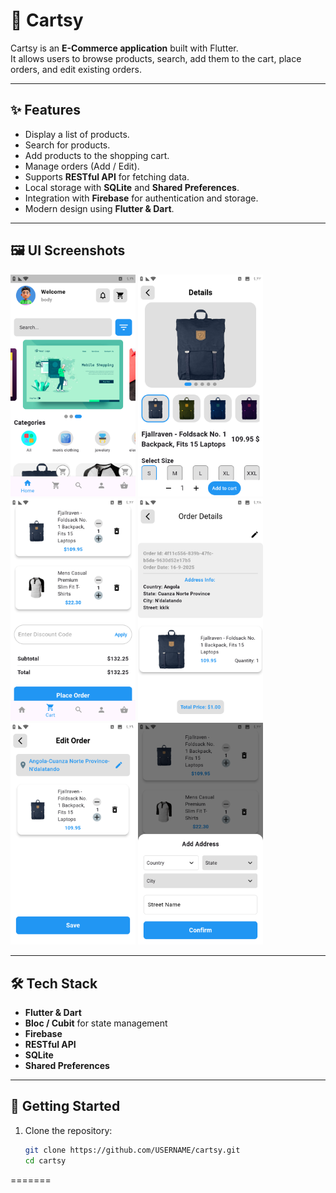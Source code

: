 # 🛒 Cartsy

Cartsy is an **E-Commerce application** built with Flutter.  
It allows users to browse products, search, add them to the cart, place orders, and edit existing orders.

---

## ✨ Features
- Display a list of products.
- Search for products.
- Add products to the shopping cart.
- Manage orders (Add / Edit).
- Supports **RESTful API** for fetching data.
- Local storage with **SQLite** and **Shared Preferences**.
- Integration with **Firebase** for authentication and storage.
- Modern design using **Flutter & Dart**.

---

## 🖼️ UI Screenshots


<p float="left">
  <img src="screenshots/home_page.png" width="200" />
  <img src="screenshots/product_details.png" width="200" />
  <img src="screenshots/cart_page.png" width="200" />
  <img src="screenshots/order_details.png" width="200" />
  <img src="screenshots/edit_order.png" width="200" />
  <img src="screenshots/add_address.png" width="200" />
</p>


---

## 🛠️ Tech Stack
- **Flutter & Dart**
- **Bloc / Cubit** for state management
- **Firebase**
- **RESTful API**
- **SQLite**
- **Shared Preferences**

---

## 🚀 Getting Started
1. Clone the repository:
   ```bash
   git clone https://github.com/USERNAME/cartsy.git
   cd cartsy
=======
